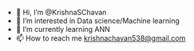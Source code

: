 - 👋 Hi, I’m @KrishnaSChavan
- 👀 I’m interested in Data science/Machine learning
- 🌱 I’m currently learning ANN
- 📫 How to reach me krishnachavan538@gmail.com

<!---
KrishnaSChavan/KrishnaSChavan is a ✨ special ✨ repository because its `README.md` (this file) appears on your GitHub profile.
You can click the Preview link to take a look at your changes.
--->
